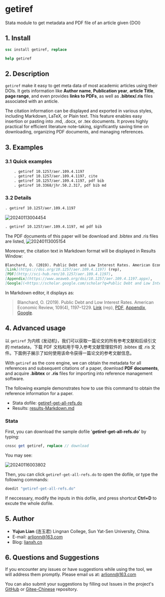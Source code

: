 # getiref
Stata module to get metadata and PDF file of an article given {DOI}

## 1. Install

```stata
ssc install getiref, replace

help getiref 
```

## 2. Description

`getiref` make it easy to get meta data of most academic articles using their DOIs.
It gets information like **Author name**, **Publication year**, **article Title**, **page range**, and even provides **links to PDFs**, as well as
**.bibtex/.ris** files associated with an anticle.

The citation information can be displayed and exported in various styles,
including Markdown, LaTeX, or Plain text.
This feature enables easy insertion or pasting into .md, .docx, or .tex documents.
It proves highly  practical for efficient literature note-taking, significantly saving time on downloading, organizing PDF
 documents, and managing references.


## 3. Examples 

### 3.1 Quick examples
```stata
    . getiref 10.1257/aer.109.4.1197
    . getiref 10.1257/aer.109.4.1197, cite
    . getiref 10.1257/aer.109.4.1197, pdf bib
    . getiref 10.3368/jhr.50.2.317, pdf bib md
```

### 3.2 Details 

```stata
. getiref 10.1257/aer.109.4.1197
```
![20240113004454](https://fig-lianxh.oss-cn-shenzhen.aliyuncs.com/20240113004454.png)

```stata
. getiref 10.1257/aer.109.4.1197, md pdf bib
```
The PDF documents of this paper will be download and .bibtex and .ris files are listed, 
![20240113005154](https://fig-lianxh.oss-cn-shenzhen.aliyuncs.com/20240113005154.png)

Moreover, the citation text in Markdown format will be displayed in Results Window:
```md
Blanchard, O. (2019). Public Debt and Low Interest Rates. American Economic Review, 109(4), 1197–1229.
[Link](https://doi.org/10.1257/aer.109.4.1197) (rep),
[PDF](http://sci-hub.ren/10.1257/aer.109.4.1197),
[Appendix](https://www.aeaweb.org/doi/10.1257/aer.109.4.1197.appx),
[Google](<https://scholar.google.com/scholar?q=Public Debt and Low Interest Rates>)
```
In Markdown editor, it displays as:  
> Blanchard, O. (2019). Public Debt and Low Interest Rates. American Economic Review, 109(4), 1197–1229. [Link](https://doi.org/10.1257/aer.109.4.1197) (rep), [PDF](http://sci-hub.ren/10.1257/aer.109.4.1197), [Appendix](https://www.aeaweb.org/doi/10.1257/aer.109.4.1197.appx), [Google](<https://scholar.google.com/scholar?q=Public Debt and Low Interest Rates>).

## 4. Advanced usage 

以 `getiref` 为内核 (发动机)，我们可以获取一篇论文的所有参考文献和后续引文的 metadata，下载 PDF 文档和用于导入参考文献管理软件的 .bibtex 或 .ris 文件。下面例子展示了如何使用该命令获得一篇论文的参考文献信息。

With `getiref` as the core engine, we can obtain the metadata for all references and subsequent citations of a paper, download **PDF documents**, and acquire **.bibtex** or **.ris** files for importing into reference management software. 

The following example demonstrates how to use this command to obtain the reference information for a paper.

- Stata dofile: [getiref-get-all-refs.do](https://gitee.com/arlionn/getiref/blob/master/getiref-get-all-refs.do)
- Results: [results-Markdown.md](https://gitee.com/arlionn/getiref/blob/master/results-Markdown.md)

### Stata 

First, you can download the sample dofile '**getiref-get-all-refs.do**' by typing:
```stata
cnssc get getiref, replace // download
```
You may see:

![20240116003802](https://fig-lianxh.oss-cn-shenzhen.aliyuncs.com/20240116003802.png)

Then, you can click `getiref-get-all-refs.do` to open the dofile, or type the following commands:
```stata
doedit "getiref-get-all-refs.do" 
```
If neccessary, modify the inputs in this dofile, and press shortcut **Ctrl+D** to excute the whole dofile.

## 5. Author
- **Yujun Lian** (连玉君) Lingnan College, Sun Yat-Sen University, China.
- E-mail: arlionn@163.com 
- Blog: [lianxh.cn](https://www.lianxh.cn)

## 6. Questions and Suggestions
If you encounter any issues or have suggestions while using the tool, we will address them promptly. Please email us at: <arlionn@163.com>

You can also submit your suggestions by filling out Issues in the project's [GitHub](https://github.com/arlionn/getiref) or [Gitee-Chinese](https://gitee.com/arlionn/getiref)  repository.

